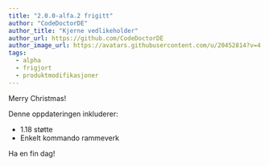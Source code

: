 ```yaml
---
title: "2.0.0-alfa.2 frigitt"
author: "CodeDoctorDE"
author_title: "Kjerne vedlikeholder"
author_url: https://github.com/CodeDoctorDE
author_image_url: https://avatars.githubusercontent.com/u/20452814?v=4
tags:
  - alpha
  - frigjort
  - produktmodifikasjoner
---
```


Merry Christmas!

Denne oppdateringen inkluderer:

* 1.18 støtte
* Enkelt kommando rammeverk

Ha en fin dag!
